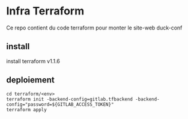 Infra Terraform
===

Ce repo contient du code terraform pour monter le site-web duck-conf

## install
install terraform v1.1.6

## deploiement

    cd terraform/<env>
	terraform init -backend-config=gitlab.tfbackend -backend-config="password=${GITLAB_ACCESS_TOKEN}"
    terraform apply
